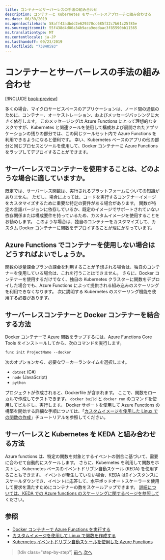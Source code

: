 ```yaml
---
title: コンテナーとサーバーレスの手法の組み合わせ
description: コンテナーと Kubernetes をサーバーレスアプローチと組み合わせる
ms.date: 06/30/2019
ms.openlocfilehash: 58aff43adbdd2e629370cc685f32c7b61c25f85e
ms.sourcegitcommit: 55f438d4d00a34b9aca9eedaac3f85590bb11565
ms.translationtype: MT
ms.contentlocale: ja-JP
ms.lasthandoff: 09/23/2019
ms.locfileid: "73840593"
---
```

# <a name="combining-containers-and-serverless-approaches"></a>コンテナーとサーバーレスの手法の組み合わせ

[!INCLUDE [book-preview](../../../includes/book-preview.md)]

多くの場合、マイクロサービスベースのアプリケーションは、ノード間の通信のために、コンテナー、オーケストレーション、およびメッセージパッシングに大きく依存します。 このメッセージングは Azure Functions にとって理想的なタスクですが、Kubernetes と関連ツールを使用して構成および展開されたアプリケーションの残りの部分では、この同じツールセット内で Azure Functions を利用できるようになると便利です。 幸い、Kubernetes ベースのアプリの他の部分と同じプロセスとツールを使用して、Docker コンテナーに Azure Functions をラップしてデプロイすることができます。

## <a name="when-does-it-make-sense-to-use-containers-with-serverless"></a>サーバーレスでコンテナーを使用することは、どのような場合に適していますか。

既定では、サーバーレス関数は、実行されるプラットフォームについての知識がありません。 ただし、場合によっては、コードを実行するコンテナーイメージをカスタマイズするために重要な特定の要件がある場合があります。 関数が特定の言語バージョンに依存しているか、既定のイメージでサポートされていない依存関係または構成要件を持っているため、カスタムイメージを使用することをお勧めします。 このような場合は、独自のコンテナーをカスタマイズして、カスタム Docker コンテナーに関数をデプロイすることが理にかなっています。

## <a name="when-should-you-avoid-using-containers-with-azure-functions"></a>Azure Functions でコンテナーを使用しない場合はどうすればよいでしょうか。

関数の従量課金プランの課金を利用することが予想される場合は、独自のコンテナーを使用している場合は、これを行うことはできません。 さらに、Docker コンテナーを使用するだけでなく、独自の Kubernetes クラスターに関数をデプロイした場合でも、Azure Functions によって提供される組み込みのスケーリングを利用できなくなります。 次に説明する Kubernetes のスケーリング機能を使用する必要があります。

## <a name="how-to-combine-serverless-and-docker-containers"></a>サーバーレスコンテナーと Docker コンテナーを結合する方法

Docker コンテナーで Azure 関数をラップするには、Azure Functions Core Tools をインストールしてから、次のコマンドを実行します。

```console
func init ProjectName --docker
```

次のオプションから、必要なワーカーランタイムを選択します。

- `dotnet` (C#)
- `node` (JavaScript)
- `python`

プロジェクトが作成されると、Dockerfile が含まれます。 ここで、関数をローカルで作成してテストできます。 `docker build` と `docker run` のコマンドを使用してビルドし、実行します。 Docker サポートを使用して Azure Functions の構築を開始する詳細な手順については、「[カスタムイメージを使用した Linux での関数の作成](https://docs.microsoft.com/azure/azure-functions/functions-create-function-linux-custom-image)」チュートリアルを参照してください。

## <a name="how-to-combine-serverless-and-kubernetes-with-keda"></a>サーバーレスと Kubernetes を KEDA と組み合わせる方法

Azure functions は、特定の関数を対象とするイベントの割合に基づいて、需要に合わせて自動的にスケールします。 さらに、Kubernetes を利用して関数をホストし、Kubernetes ベースのイベントドリブン自動スケール (KEDA) を使用することもできます。 イベントが発生していない場合、KEDA は0インスタンスにスケールダウンでき、イベントに応答して、水平ポッドオートスケーラーを使用して要求を満たすためにコンテナーの数をスケールアップできます。 [詳細については、KEDA での Azure functions のスケーリングに関するページを参照して](https://docs.microsoft.com/azure/azure-functions/functions-kubernetes-keda)ください。

## <a name="references"></a>参照

- [Docker コンテナーで Azure Functions を実行する](https://markheath.net/post/azure-functions-docker)
- [カスタムイメージを使用して Linux で関数を作成する](https://docs.microsoft.com/azure/azure-functions/functions-create-function-linux-custom-image)
- [Kubernetes イベントドリブン自動スケールを使用した Azure Functions](https://docs.microsoft.com/azure/azure-functions/functions-kubernetes-keda)

>[!div class="step-by-step"]
>[前へ](leverage-serverless-functions.md)
>[次へ](deploy-containers-azure.md)
